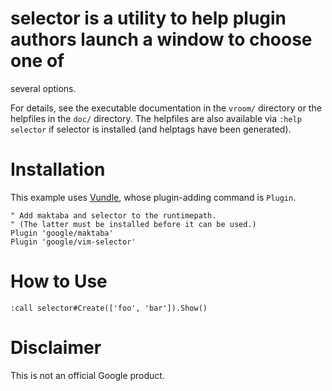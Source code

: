 # selector is a utility to help plugin authors launch a window to choose one of
several options.

For details, see the executable documentation in the `vroom/` directory or the
helpfiles in the `doc/` directory. The helpfiles are also available via
`:help selector` if selector is installed (and helptags have been generated).

# Installation

This example uses [Vundle](https://github.com/gmarik/Vundle.vim), whose
plugin-adding command is `Plugin`.

```vim
" Add maktaba and selector to the runtimepath.
" (The latter must be installed before it can be used.)
Plugin 'google/maktaba'
Plugin 'google/vim-selector'
```

# How to Use

```
:call selector#Create(['foo', 'bar']).Show()
```

# Disclaimer

This is not an official Google product.
